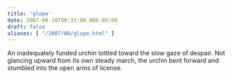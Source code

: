 ```yaml
---
title: 'glope'
date: 2007-08-10T00:33:00.000-05:00
draft: false
aliases: [ "/2007/08/glope.html" ]
---
```


An inadequately funded urchin tottled toward the slow gaze of despair. Not glancing upward from its own steady march, the urchin bent forward and stumbled into the open arms of license.